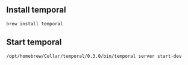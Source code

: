 ## Install temporal
```shell
brew install temporal
```

## Start temporal
```shell
/opt/homebrew/Cellar/temporal/0.3.0/bin/temporal server start-dev
```